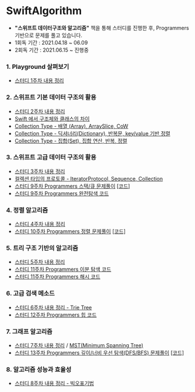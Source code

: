 # SwiftAlgorithm
- **"스위프트 데이터구조와 알고리즘"** 책을 통해 스터디를 진행한 후, Programmers 기반으로 문제를 풀고 있습니다.
- 1회독 기간 : 2021.04.18 ~ 06.09 
- 2회독 기간 : 2021.06.15 ~ 진행중

### 1. Playground 살펴보기
- [스터디 1주차 내용 정리](https://jellysong.tistory.com/79?category=845313)

### 2. 스위프트 기본 데이터 구조의 활용
- [스터디 2주차 내용 정리](https://jellysong.tistory.com/87)
- [Swift 에서 구조체와 클래스의 차이](https://jellysong.tistory.com/88)
- [Collection Type - 배열 (Array), ArraySlice, CoW](https://jellysong.tistory.com/89)
- [Collection Type - 딕셔너리(Dictionary), 반복문, key/value 기반 정렬](https://jellysong.tistory.com/91)
- [Collection Type - 집합(Set), 집합 연산, 반복, 정렬](https://jellysong.tistory.com/92)

### 3. 스위프트 고급 데이터 구조의 활용
- [스터디 3주차 내용 정리](https://jellysong.tistory.com/95?category=845313)
- [컬렉션 타입의 프로토콜 - IteratorProtocol, Sequence, Collection](https://jellysong.tistory.com/94)
- [스터디 9주차 Programmers 스택/큐 문제풀이](https://jellysong.tistory.com/101) [[코드]](https://github.com/songda515/SwiftAlgorithm/tree/main/스택큐)
- [스터디 9주차 Programmers 완전탐색 코드](https://github.com/songda515/SwiftAlgorithm/tree/main/완전탐색)


### 4. 정렬 알고리즘
- [스터디 4주차 내용 정리](https://www.notion.so/jellysong/0536e32c26c74248a946fb55a06ecf5b)
- [스터디 10주차 Programmers 정렬 문제풀이](https://jellysong.tistory.com/104) [[코드]](https://github.com/songda515/SwiftAlgorithm/tree/main/정렬)

### 5. 트리 구조 기반의 알고리즘
- [스터디 5주차 내용 정리](https://jellysong.tistory.com/115)
- [스터디 11주차 Programmers 이분 탐색 코드](https://github.com/songda515/SwiftAlgorithm/tree/main/이분탐색)
- [스터디 11주차 Programmers 해시 코드](https://github.com/songda515/SwiftAlgorithm/tree/main/해시)

### 6. 고급 검색 메소드
- [스터디 6주차 내용 정리 - Trie Tree](https://www.notion.so/jellysong/54627087fda54dee8c9e12d68c43fa6e)
- [스터디 12주차 Programmers 힙 코드](https://github.com/songda515/SwiftAlgorithm/tree/main/힙)

### 7. 그래프 알고리즘
- [스터디 7주차 내용 정리](https://jellysong.tistory.com/116) / [MST(Minimum Spanning Tree)](https://www.notion.so/jellysong/6b3673865efd4610930e21d4d9406cdd)
- [스터디 13주차 Programmers 깊이/너비 우선 탐색(DFS/BFS) 문제풀이](https://jellysong.tistory.com/114) [[코드]](https://github.com/songda515/SwiftAlgorithm/tree/main/그래프탐색)

### 8. 알고리즘 성능과 효율성
- [스터디 8주차 내용 정리 - 빅오표기법](https://www.notion.so/jellysong/2c384a724b9d430fb42602bc8f85d2e7)
